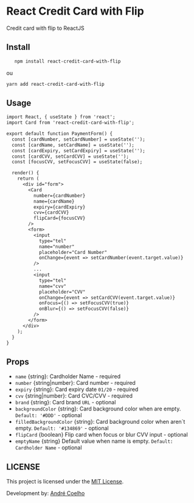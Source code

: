 # React Credit Card with Flip

Credit card with flip to ReactJS

## Install

```sh
   npm install react-credit-card-with-flip
```

ou

```sh
yarn add react-credit-card-with-flip
```

## Usage

```diff
import React, { useState } from 'react';
import Card from 'react-credit-card-with-flip';

export default function PaymentForm() {
  const [cardNumber, setCardNumber] = useState('');
  const [cardName, setCardName] = useState('');
  const [cardExpiry, setCardExpiry] = useState('');
  const [cardCVV, setCardCVV] = useState('');
  const [focusCVV, setFocusCVV] = useState(false);

  render() {
    return (
      <div id="form">
        <Card
          number={cardNumber}
          name={cardName}
          expiry={cardExpiry}
          cvv={cardCVV}
          flipCard={focusCVV}
        />
        <form>
          <input
            type="tel"
            name="number"
            placeholder="Card Number"
            onChange={event => setCardNumber(event.target.value)}
          />
          ...
          <input
            type="tel"
            name="cvv"
            placeholder="CVV"
            onChange={event => setCardCVV(event.target.value)}
            onFocus={() => setFocusCVV(true)}
            onBlur={() => setFocusCVV(false)}
          />
        </form>
      </div>
    );
  }
}
```

## Props

- `name` {string}: Cardholder Name - required
- `number` {string|number}: Card number - required
- `expiry` {string}: Card expiry date `01/20` - required
- `cvv` {string|number}: Card CVC/CVV - required
- `brand` {string}: Card brand `URL` - optional
- `backgroundColor` {string}: Card background color when are empty. `Default: '#DDD'` - optional
- `filledBackgroundColor` {string}: Card background color when aren´t empty. `Default: '#134869'` - optional
- `flipCard` {boolean} Flip card when focus or blur CVV input - optional
- `emptyName` {string} Default value when name is empty. `Default: Cardholder Name` - optional

## LICENSE

This project is licensed under the [MIT License](https://opensource.org/licenses/MIT).

Development by: [André Coelho](https://github.com/avrcoelho)
